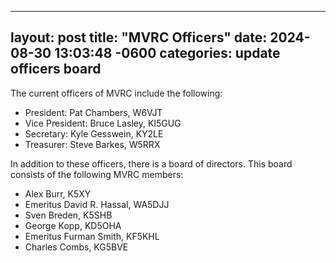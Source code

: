 ---
layout: post
title: "MVRC Officers"
date: 2024-08-30 13:03:48 -0600
categories: update officers board
--

The current officers of MVRC include the following:

 + President: Pat Chambers, W6VJT
 + Vice President: Bruce Lasley, KI5GUG
 + Secretary: Kyle Gesswein, KY2LE
 + Treasurer: Steve Barkes, W5RRX

In addition to these officers, there is a board of directors.
This board consists of the following MVRC members:

 + Alex Burr, K5XY
 + Emeritus David R. Hassal, WA5DJJ
 + Sven Breden, K5SHB
 + George Kopp, KD5OHA
 + Emeritus Furman Smith, KF5KHL
 + Charles Combs, KG5BVE


